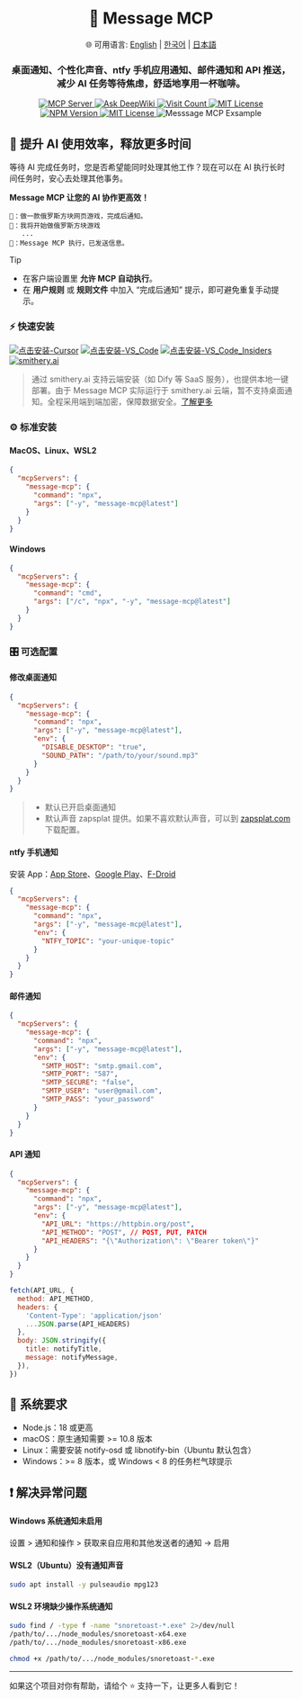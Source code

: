 <div align="center">
  <h1>💬 Message MCP</h1>
  <p>
    🌐 可用语言:
    <a href="README.md">English</a> |
    <a href="README.ko.md">한국어</a> |
    <a href="README.ja.md">日本語</a>
  </p>
  <h3>桌面通知、个性化声音、ntfy 手机应用通知、邮件通知和 API 推送，减少 AI 任务等待焦虑，舒适地享用一杯咖啡。​</h3>
  <a href="https://modelcontextprotocol.io">
    <img src="https://img.shields.io/badge/MCP-Server-gold?labelColor=wheat&color=limegreen" title="MCP Server"/>
  </a>
  <a href="https://deepwiki.com/gimjin/message-mcp">
    <img src="https://deepwiki.com/badge.svg" alt="Ask DeepWiki">
  </a>
  <a href="https://dash.cloudflare.com">
    <img src="https://message-mcp-werker.kimseongrim.workers.dev/visit-count.svg?v=5" title="Visit Count"/>
  </a>
  <a href="https://github.com/gimjin/message-mcp/blob/main/.github/workflows/ci.yml">
    <img src="https://img.shields.io/github/actions/workflow/status/gimjin/message-mcp/ci.yml" alt="MIT License">
  </a>
  <a href="https://www.npmjs.com/package/message-mcp">
    <img src="https://img.shields.io/npm/v/message-mcp" alt="NPM Version">
  </a>
  <a href="https://github.com/gimjin/message-mcp/blob/main/LICENSE">
    <img src="https://img.shields.io/github/license/gimjin/message-mcp" alt="MIT License">
  </a>
  <img src="https://s2.loli.net/2025/08/01/29msh4TAULFgGkn.webp" alt="Messsage MCP Exsample">
</div>

## 🚀 提升 AI 使用效率，释放更多时间

等待 AI 完成任务时，您是否希望能同时处理其他工作？现在可以在 AI 执行长时间任务时，安心去处理其他事务。

**Message MCP 让您的 AI 协作更高效！**

```text
🧑：做一款俄罗斯方块网页游戏，完成后通知。
🤖：我将开始做俄罗斯方块游戏
   ...
💬：Message MCP 执行，已发送信息。
```

> [!TIP]
>
> - 在客户端设置里 **允许 MCP 自动执行**。
> - 在 **用户规则** 或 **规则文件** 中加入 “完成后通知” 提示，即可避免重复手动提示。

### ⚡️ 快速安装

[![点击安装-Cursor](https://img.shields.io/badge/点击安装-Cursor-171717)](https://cursor.com/install-mcp?name=message-mcp&config=eyJjb21tYW5kIjogIm5weCIsImFyZ3MiOiBbIm1lc3NhZ2UtbWNwQGxhdGVzdCJdfQ==) [![点击安装-VS_Code](https://img.shields.io/badge/点击安装-VS_Code-0098FF)](https://insiders.vscode.dev/redirect?url=vscode:mcp/install?{%22name%22:%22message-mcp%22,%22command%22:%22npx%22,%22args%22:[%22message-mcp@latest%22]}) [![点击安装-VS_Code_Insiders](https://img.shields.io/badge/点击安装-VS_Code_Insiders-24bfa5)](https://insiders.vscode.dev/redirect?url=vscode-insiders:mcp/install?{%22name%22:%22message-mcp%22,%22command%22:%22npx%22,%22args%22:[%22message-mcp@latest%22]}) [![smithery.ai](https://smithery.ai/badge/@gimjin/message-mcp)](https://smithery.ai/server/@gimjin/message-mcp)

> 通过 smithery.ai 支持云端安装（如 Dify 等 SaaS 服务），也提供本地一键部署。由于 Message MCP 实际运行于 smithery.ai 云端，暂不支持桌面通知。全程采用端到端加密，保障数据安全。[了解更多](https://smithery.ai/docs/getting_started/quickstart_connect#one-click-connect-to-smithery-servers)

### ⚙️ 标准安装

#### MacOS、Linux、WSL2

```json
{
  "mcpServers": {
    "message-mcp": {
      "command": "npx",
      "args": ["-y", "message-mcp@latest"]
    }
  }
}
```

#### Windows

```json
{
  "mcpServers": {
    "message-mcp": {
      "command": "cmd",
      "args": ["/c", "npx", "-y", "message-mcp@latest"]
    }
  }
}
```

### 🎛️ 可选配置

#### 修改桌面通知

```json
{
  "mcpServers": {
    "message-mcp": {
      "command": "npx",
      "args": ["-y", "message-mcp@latest"],
      "env": {
        "DISABLE_DESKTOP": "true",
        "SOUND_PATH": "/path/to/your/sound.mp3"
      }
    }
  }
}
```

> - 默认已开启桌面通知
> - 默认声音 zapsplat 提供。如果不喜欢默认声音，可以到 [zapsplat.com](https://zapsplat.com/) 下载配置。

#### ntfy 手机通知

安装 App：[App Store](https://apps.apple.com/us/app/ntfy/id1625396347)、[Google Play](https://play.google.com/store/apps/details?id=io.heckel.ntfy)、[F-Droid](https://f-droid.org/en/packages/io.heckel.ntfy/)

```json
{
  "mcpServers": {
    "message-mcp": {
      "command": "npx",
      "args": ["-y", "message-mcp@latest"],
      "env": {
        "NTFY_TOPIC": "your-unique-topic"
      }
    }
  }
}
```

#### 邮件通知

```json
{
  "mcpServers": {
    "message-mcp": {
      "command": "npx",
      "args": ["-y", "message-mcp@latest"],
      "env": {
        "SMTP_HOST": "smtp.gmail.com",
        "SMTP_PORT": "587",
        "SMTP_SECURE": "false",
        "SMTP_USER": "user@gmail.com",
        "SMTP_PASS": "your_password"
      }
    }
  }
}
```

#### API 通知

```json
{
  "mcpServers": {
    "message-mcp": {
      "command": "npx",
      "args": ["-y", "message-mcp@latest"],
      "env": {
        "API_URL": "https://httpbin.org/post",
        "API_METHOD": "POST", // POST, PUT, PATCH
        "API_HEADERS": "{\"Authorization\": \"Bearer token\"}"
      }
    }
  }
}
```

```javascript
fetch(API_URL, {
  method: API_METHOD,
  headers: {
    'Content-Type': 'application/json'
    ...JSON.parse(API_HEADERS)
  },
  body: JSON.stringify({
    title: notifyTitle,
    message: notifyMessage,
  }),
})
```

## 📌 系统要求

- Node.js：18 或更高
- macOS：原生通知需要 >= 10.8 版本
- Linux：需要安装 notify-osd 或 libnotify-bin（Ubuntu 默认包含）
- Windows：>= 8 版本，或 Windows < 8 的任务栏气球提示

## ❗️ 解决异常问题

#### Windows 系统通知未启用

设置 > 通知和操作 > 获取来自应用和其他发送者的通知 → 启用

#### WSL2（Ubuntu）没有通知声音

```bash
sudo apt install -y pulseaudio mpg123
```

#### WSL2 环境缺少操作系统通知

```bash
sudo find / -type f -name "snoretoast-*.exe" 2>/dev/null
/path/to/.../node_modules/snoretoast-x64.exe
/path/to/.../node_modules/snoretoast-x86.exe

chmod +x /path/to/.../node_modules/snoretoast-*.exe
```

---

如果这个项目对你有帮助，请给个 ⭐️ 支持一下，让更多人看到它！

